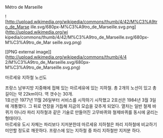 Métro de Marseille

![http://upload.wikimedia.org/wikipedia/commons/thumb/4/42/M%C3%A9tro_de_Marse
ille.svg/680px-M%C3%A9tro_de_Marseille.svg.png](http://upload.wikimedia.org/wi
kipedia/commons/thumb/4/42/M%C3%A9tro_de_Marseille.svg/680px-M%C3%A9tro_de_Mar
seille.svg.png)

[[PNG external image]](http://upload.wikimedia.org/wikipedia/commons/thumb/4/4
2/M%C3%A9tro_de_Marseille.svg/680px-M%C3%A9tro_de_Marseille.svg.png)

마르세유 지하철 노선도

프랑스 남부지방 지중해에 접해 있는 마르세유에 있는 지하철. 총 2개의 노선이 있고 총 길이는 약 22km이다. 역 갯수는 30개.  
1호선은 1977년 11월 26일부터 서비스를 시작하기 시작했고 2호선은 1984년 3월 3일에 개통했다. 그 뒤로 연장을 거듭해 지금의
모습을 갖추게 되었다. 열차는 일반 철제 바퀴가 아니라 파리 지하철과 같은 기술로 만들어진 고무바퀴와 철제바퀴를 동시에 굴리는 형태이다.  
마르세유 도시 자체는 파리보다 지저분한데 마르세유 지하철은 파리 지하철에 비교하기 미안할 정도로 깨끗하다. 프랑스에 있는 지하철 중 파리
지하철만 지저분 하다.


